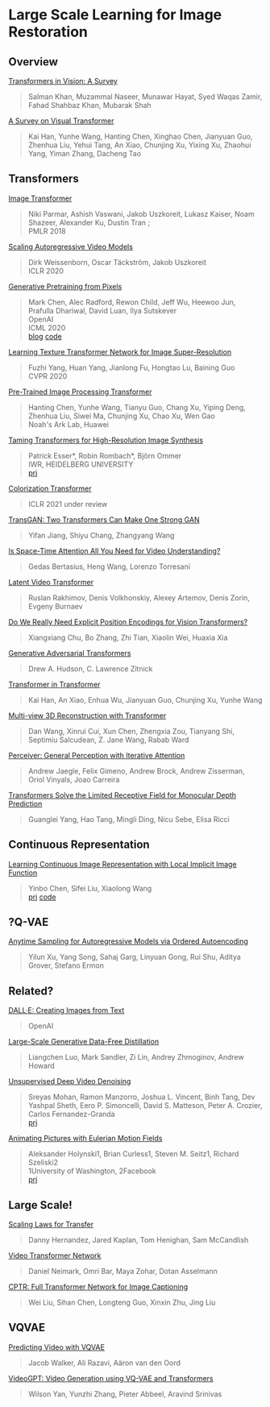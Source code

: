 # Large Scale Learning for Image Restoration

## Overview

[Transformers in Vision: A Survey](https://arxiv.org/abs/2101.01169)
> Salman Khan, Muzammal Naseer, Munawar Hayat, Syed Waqas Zamir, Fahad Shahbaz Khan, Mubarak Shah  

[A Survey on Visual Transformer](https://arxiv.org/abs/2012.12556)
> Kai Han, Yunhe Wang, Hanting Chen, Xinghao Chen, Jianyuan Guo, Zhenhua Liu, Yehui Tang, An Xiao, Chunjing Xu, Yixing Xu, Zhaohui Yang, Yiman Zhang, Dacheng Tao  

## Transformers

[Image Transformer](http://proceedings.mlr.press/v80/parmar18a.html)
> Niki Parmar, Ashish Vaswani, Jakob Uszkoreit, Lukasz Kaiser, Noam Shazeer, Alexander Ku, Dustin Tran ;  
> PMLR 2018  

[Scaling Autoregressive Video Models](https://arxiv.org/abs/1906.02634)
> Dirk Weissenborn, Oscar Täckström, Jakob Uszkoreit  
> ICLR 2020  

[Generative Pretraining from Pixels](https://cdn.openai.com/papers/Generative_Pretraining_from_Pixels_V2.pdf)
> Mark Chen, Alec Radford, Rewon Child, Jeff Wu, Heewoo Jun, Prafulla Dhariwal, David Luan, Ilya Sutskever   
> OpenAI  
> ICML 2020  
> [blog](https://openai.com/blog/image-gpt/) [code](https://github.com/openai/image-gpt)  

[Learning Texture Transformer Network for Image Super-Resolution](https://arxiv.org/abs/2006.04139)
> Fuzhi Yang, Huan Yang, Jianlong Fu, Hongtao Lu, Baining Guo  
> CVPR 2020  

[Pre-Trained Image Processing Transformer](https://arxiv.org/abs/2012.00364)
> Hanting Chen, Yunhe Wang, Tianyu Guo, Chang Xu, Yiping Deng, Zhenhua Liu, Siwei Ma, Chunjing Xu, Chao Xu, Wen Gao  
> Noah's Ark Lab, Huawei  

[Taming Transformers for High-Resolution Image Synthesis](https://arxiv.org/abs/2012.09841)
> Patrick Esser*, Robin Rombach*, Björn Ommer  
> IWR, HEIDELBERG UNIVERSITY  
> [prj](https://compvis.github.io/taming-transformers/)  

[Colorization Transformer](https://openreview.net/forum?id=5NA1PinlGFu)
> ICLR 2021 under review  

[TransGAN: Two Transformers Can Make One Strong GAN](https://arxiv.org/abs/2102.07074)
> Yifan Jiang, Shiyu Chang, Zhangyang Wang  

[Is Space-Time Attention All You Need for Video Understanding?](https://arxiv.org/abs/2102.05095)
> Gedas Bertasius, Heng Wang, Lorenzo Torresani  

[Latent Video Transformer](https://arxiv.org/abs/2006.10704)
> Ruslan Rakhimov, Denis Volkhonskiy, Alexey Artemov, Denis Zorin, Evgeny Burnaev  

[Do We Really Need Explicit Position Encodings for Vision Transformers?](https://arxiv.org/abs/2102.10882)
> Xiangxiang Chu, Bo Zhang, Zhi Tian, Xiaolin Wei, Huaxia Xia  

[Generative Adversarial Transformers](https://arxiv.org/abs/2103.01209)
> Drew A. Hudson, C. Lawrence Zitnick  

[Transformer in Transformer](https://arxiv.org/abs/2103.00112)
> Kai Han, An Xiao, Enhua Wu, Jianyuan Guo, Chunjing Xu, Yunhe Wang  

[Multi-view 3D Reconstruction with Transformer](https://arxiv.org/abs/2103.12957)
> Dan Wang, Xinrui Cui, Xun Chen, Zhengxia Zou, Tianyang Shi, Septimiu Salcudean, Z. Jane Wang, Rabab Ward  

[Perceiver: General Perception with Iterative Attention](https://arxiv.org/abs/2103.03206)
> Andrew Jaegle, Felix Gimeno, Andrew Brock, Andrew Zisserman, Oriol Vinyals, Joao Carreira  

[Transformers Solve the Limited Receptive Field for Monocular Depth Prediction](https://arxiv.org/abs/2103.12091)
> Guanglei Yang, Hao Tang, Mingli Ding, Nicu Sebe, Elisa Ricci   

## Continuous Representation

[Learning Continuous Image Representation with Local Implicit Image Function](https://arxiv.org/abs/2012.09161)
> Yinbo Chen, Sifei Liu, Xiaolong Wang  
> [prj](https://yinboc.github.io/liif/) [code](https://github.com/yinboc/liif)

## ?Q-VAE

[Anytime Sampling for Autoregressive Models via Ordered Autoencoding](https://arxiv.org/abs/2102.11495)
> Yilun Xu, Yang Song, Sahaj Garg, Linyuan Gong, Rui Shu, Aditya Grover, Stefano Ermon  

## Related?

[DALL·E: Creating Images from Text](https://openai.com/blog/dall-e/)
> OpenAI  

[Large-Scale Generative Data-Free Distillation](https://arxiv.org/abs/2012.05578)
> Liangchen Luo, Mark Sandler, Zi Lin, Andrey Zhmoginov, Andrew Howard  

[Unsupervised Deep Video Denoising](https://arxiv.org/abs/2010.12970)
> Sreyas Mohan, Ramon Manzorro, Joshua L. Vincent, Binh Tang, Dev Yashpal Sheth, Eero P. Simoncelli, David S. Matteson, Peter A. Crozier, Carlos Fernandez-Granda  
> [prj](https://sreyas-mohan.github.io/udvd/)  

[Animating Pictures with Eulerian Motion Fields](https://arxiv.org/abs/2011.15128)
> Aleksander Holynski1, Brian Curless1, Steven M. Seitz1, Richard Szeliski2  
> 1University of Washington, 2Facebook  
> [prj](https://eulerian.cs.washington.edu/)

## Large Scale!

[Scaling Laws for Transfer](https://arxiv.org/abs/2102.01293)
> Danny Hernandez, Jared Kaplan, Tom Henighan, Sam McCandlish  

[Video Transformer Network](https://arxiv.org/abs/2102.00719)
> Daniel Neimark, Omri Bar, Maya Zohar, Dotan Asselmann  

[CPTR: Full Transformer Network for Image Captioning](https://arxiv.org/abs/2101.10804)
> Wei Liu, Sihan Chen, Longteng Guo, Xinxin Zhu, Jing Liu  

## VQVAE

[Predicting Video with VQVAE](https://arxiv.org/abs/2103.01950)
> Jacob Walker, Ali Razavi, Aäron van den Oord  

[VideoGPT: Video Generation using VQ-VAE and Transformers](https://arxiv.org/abs/2104.10157)
> Wilson Yan, Yunzhi Zhang, Pieter Abbeel, Aravind Srinivas  
